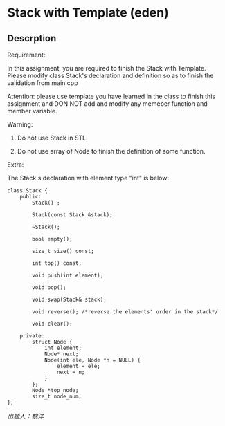 # Stack with Template (eden)

## Descrption
Requirement:

In this assignment, you are required to finish the Stack with Template. Please modify class Stack's declaration and definition so as to finish the validation from main.cpp

Attention: please use template you have learned in the class to finish this assignment and DON NOT add and modify any memeber function and member variable.

Warning: 

1. Do not use Stack in STL.

2. Do not use array of Node to finish the definition of some function.

Extra:

The Stack's declaration with element type "int" is below:

```
class Stack {  
    public:  
        Stack() ;

        Stack(const Stack &stack);

        ~Stack();

        bool empty();

        size_t size() const;

        int top() const;

        void push(int element);

        void pop();

        void swap(Stack& stack);

        void reverse(); /*reverse the elements' order in the stack*/

        void clear();

    private:  
        struct Node {  
            int element;  
            Node* next;  
            Node(int ele, Node *n = NULL) {  
                element = ele;  
                next = n;  
            }  
        };  
        Node *top_node;  
        size_t node_num;  
};
```
*出题人：黎洋*